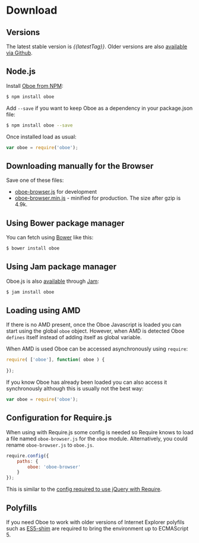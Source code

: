 Download
========

Versions
--------

The latest stable version is *{{latestTag}}*. Older versions are also [available via Github]({{repo}}/releases).

Node.js
-------

Install [Oboe from NPM](http://www.npmjs.org/package/oboe):

``` bash
$ npm install oboe
```

Add `--save` if you want to keep Oboe as a dependency in your package.json file:

``` bash
$ npm install oboe --save
```

Once installed load as usual:

``` javascript
var oboe = require('oboe');
```

Downloading manually for the Browser
-----------------------------------

Save one of these files:
 
 * [oboe-browser.js]({{releasedJs}}/oboe-browser.js) for development 
 * [oboe-browser.min.js]({{releasedJs}}/oboe-browser.min.js) - minified for production. The size after gzip is 4.9k.
  
Using Bower package manager
-----------

You can fetch using [Bower](http://bower.io/) like this:

``` bash
$ bower install oboe
```

Using Jam package manager
---------

Oboe.js is also [available](http://jamjs.org/packages/#/details/oboe) through [Jam](http://jamjs.org/):

``` bash
$ jam install oboe
```

Loading using AMD
-----------------

If there is no AMD present, once the Oboe Javascript is loaded you can start 
using the global `oboe` object. However, when AMD is detected Oboe `defines` itself instead 
of adding itself as global variable.

When AMD is used Oboe can be accessed asynchronously using `require`:

``` javascript
require( ['oboe'], function( oboe ) {
   
});
```

If you know Oboe has already been loaded you can also access it synchronously although this
is usually not the best way:

``` javascript
var oboe = require('oboe');
```

Configuration for Require.js
------------------------

When using with Require.js some config is needed so Require knows to load a file
named `oboe-browser.js` for the `oboe` module. Alternatively, you could rename
`oboe-browser.js` to `oboe.js`.

``` javascript
require.config({
    paths: {
        oboe: 'oboe-browser'
    }
});
```

This is similar to the [config required to use jQuery with Require](http://requirejs.org/docs/jquery.html).

Polyfills
---------

If you need Oboe to work with older versions of Internet Explorer polyfils such as
[ES5-shim](http://github.com/es-shims/es5-shim) are required to bring the environment
up to ECMAScript 5.
